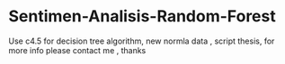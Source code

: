 # Sentimen-Analisis-Random-Forest
Use c4.5 for decision tree algorithm, new normla data , script thesis, for more info please contact me , thanks
